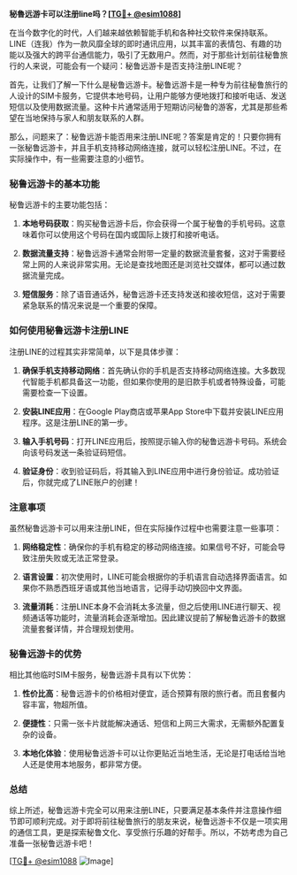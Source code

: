 **秘魯远游卡可以注册line吗？[[TG💪+ @esim1088](https://t.me/s/esim1088)]**

在当今数字化的时代，人们越来越依赖智能手机和各种社交软件来保持联系。LINE（连我）作为一款风靡全球的即时通讯应用，以其丰富的表情包、有趣的功能以及强大的跨平台通信能力，吸引了无数用户。然而，对于那些计划前往秘鲁旅行的人来说，可能会有一个疑问：秘鲁远游卡是否支持注册LINE呢？

首先，让我们了解一下什么是秘鲁远游卡。秘鲁远游卡是一种专为前往秘鲁旅行的人设计的SIM卡服务，它提供本地号码，让用户能够方便地拨打和接听电话、发送短信以及使用数据流量。这种卡片通常适用于短期访问秘鲁的游客，尤其是那些希望在当地保持与家人和朋友联系的人群。

那么，问题来了：秘鲁远游卡能否用来注册LINE呢？答案是肯定的！只要你拥有一张秘鲁远游卡，并且手机支持移动网络连接，就可以轻松注册LINE。不过，在实际操作中，有一些需要注意的小细节。

### **秘鲁远游卡的基本功能**

秘鲁远游卡的主要功能包括：

1. **本地号码获取**：购买秘鲁远游卡后，你会获得一个属于秘鲁的手机号码。这意味着你可以使用这个号码在国内或国际上拨打和接听电话。
   
2. **数据流量支持**：秘鲁远游卡通常会附带一定量的数据流量套餐，这对于需要经常上网的人来说非常实用。无论是查找地图还是浏览社交媒体，都可以通过数据流量完成。

3. **短信服务**：除了语音通话外，秘鲁远游卡还支持发送和接收短信，这对于需要紧急联系的情况来说是一个重要的保障。

### **如何使用秘鲁远游卡注册LINE**

注册LINE的过程其实非常简单，以下是具体步骤：

1. **确保手机支持移动网络**：首先确认你的手机是否支持移动网络连接。大多数现代智能手机都具备这一功能，但如果你使用的是旧款手机或者特殊设备，可能需要检查一下设置。

2. **安装LINE应用**：在Google Play商店或苹果App Store中下载并安装LINE应用程序。这是注册LINE的第一步。

3. **输入手机号码**：打开LINE应用后，按照提示输入你的秘鲁远游卡号码。系统会向该号码发送一条验证码短信。

4. **验证身份**：收到验证码后，将其输入到LINE应用中进行身份验证。成功验证后，你就完成了LINE账户的创建！

### **注意事项**

虽然秘鲁远游卡可以用来注册LINE，但在实际操作过程中也需要注意一些事项：

1. **网络稳定性**：确保你的手机有稳定的移动网络连接。如果信号不好，可能会导致注册失败或无法正常登录。

2. **语言设置**：初次使用时，LINE可能会根据你的手机语言自动选择界面语言。如果你不熟悉西班牙语或其他当地语言，记得手动切换回中文界面。

3. **流量消耗**：注册LINE本身不会消耗太多流量，但之后使用LINE进行聊天、视频通话等功能时，流量消耗会逐渐增加。因此建议提前了解秘鲁远游卡的数据流量套餐详情，并合理规划使用。

### **秘鲁远游卡的优势**

相比其他临时SIM卡服务，秘鲁远游卡具有以下优势：

1. **性价比高**：秘鲁远游卡的价格相对便宜，适合预算有限的旅行者。而且套餐内容丰富，物超所值。

2. **便捷性**：只需一张卡片就能解决通话、短信和上网三大需求，无需额外配置复杂的设备。

3. **本地化体验**：使用秘鲁远游卡可以让你更贴近当地生活，无论是打电话给当地人还是使用本地服务，都非常方便。

### **总结**

综上所述，秘鲁远游卡完全可以用来注册LINE，只要满足基本条件并注意操作细节即可顺利完成。对于即将前往秘鲁旅行的朋友来说，秘鲁远游卡不仅是一项实用的通信工具，更是探索秘鲁文化、享受旅行乐趣的好帮手。所以，不妨考虑为自己准备一张秘鲁远游卡吧！

[[TG💪+ @esim1088](https://t.me/s/esim1088) ![Image](https://i.postimg.cc/4NQfJmqS/Snipaste-2025-05-13-00-14-12.png)]